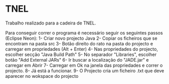 # TNEL

Trabalho realizado para a cadeira de TNEL.

Para conseguir correr o programa é necessário seguir os seguintes passos (Eclipse Neon):
1- Criar novo projecto Java
2- Copiar os ficheiros que se encontram na pasta src
3- Botão direito do rato na pasta do projecto e carregar em propriedades (Alt + Enter)
4- Nas propriedades do projecto, escolher secção "Java Build Path"
5- No separador "Libraries", escolher botão "Add External JARs"
6- Ir buscar a localização do "JADE.jar" e carregar em Abrir
7- Carregar em Ok na janela das propriedades e correr o projecto.
8- Já está a funcionar.
9- O Projecto cria um ficheiro .txt que deve aparecer no wokspace do projecto
